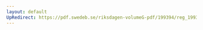 ```yaml
---
layout: default
UpRedirect: https://pdf.swedeb.se/riksdagen-volumeG-pdf/199394/reg_199394/reg_199394_0249.pdf
---
```

